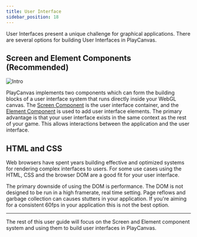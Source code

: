 ```yaml
---
title: User Interface
sidebar_position: 18
---
```


User Interfaces present a unique challenge for graphical applications. There are several options for building User Interfaces in PlayCanvas.

## Screen and Element Components (Recommended)

![Intro](/images/user-manual/user-interface/user-interface-intro-sq.png)

PlayCanvas implements two components which can form the building blocks of a user interface system that runs directly inside your WebGL canvas. The [Screen Component][2] is the user interface container, and the [Element Component][3] is used to add user interface elements. The primary advantage is that your user interface exists in the same context as the rest of your game. This allows interactions between the application and the user interface.

## HTML and CSS

Web browsers have spent years building effective and optimized systems for rendering complex interfaces to users. For some use cases using the HTML, CSS and the browser DOM are a good fit for your user interface.

The primary downside of using the DOM is performance. The DOM is not designed to be run in a high framerate, real time setting. Page reflows and garbage collection can causes stutters in your application. If you're aiming for a consistent 60fps in your application this is not the best option.

---

The rest of this user guide will focus on the Screen and Element component system and using them to build user interfaces in PlayCanvas.

[2]: /user-manual/scenes/components/screen
[3]: /user-manual/scenes/components/element

